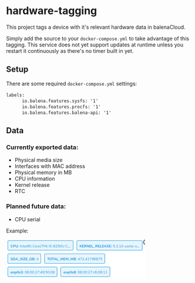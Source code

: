 # hardware-tagging

This project tags a device with it's relevant hardware data in balenaCloud.

Simply add the source to your `docker-compose.yml` to take advantage of this tagging. This service does not yet support
updates at runtime unless you restart it continuously as there's no timer built in yet.


## Setup
There are some required `docker-compose.yml` settings:

```
labels:
      io.balena.features.sysfs: '1'
      io.balena.features.procfs: '1'
      io.balena.features.balena-api: '1'
```

## Data
### Currently exported data:

* Physical media size
* Interfaces with MAC address
* Physical memory in MB
* CPU information
* Kernel release
* RTC

### Planned future data:

* CPU serial

Example:

![tags](./tags.png?raw=true)
